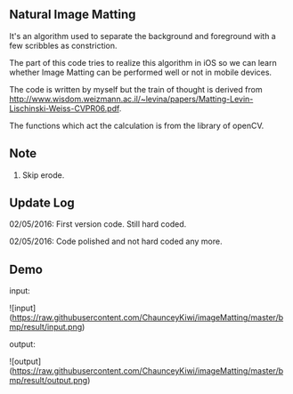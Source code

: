 ## Natural Image Matting

It's an algorithm used to separate the background and foreground with a few scribbles as constriction.

The part of this code tries to realize this algorithm in iOS so we can learn whether Image Matting can be performed well or not in mobile devices.

The code is written by myself but the train of thought is derived from http://www.wisdom.weizmann.ac.il/~levina/papers/Matting-Levin-Lischinski-Weiss-CVPR06.pdf. 

The functions which act the calculation is from the library of openCV.

## Note 
1. Skip erode.

## Update Log
02/05/2016: First version code. Still hard coded.

02/05/2016: Code polished and not hard coded any more.

## Demo
input:

![input] (https://raw.githubusercontent.com/ChaunceyKiwi/imageMatting/master/bmp/result/input.png)

output:

![output] (https://raw.githubusercontent.com/ChaunceyKiwi/imageMatting/master/bmp/result/output.png)

